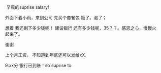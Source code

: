 ​		早晨的suprise salary!

外面下着小雨，来到公司 先买个套餐包 饿了。渴了；

想着 我还剩下多少钱呢！ 建设银行 还有多少钱呢，35？？。感恩之心，慢慢火起来了。

谢谢

上个月工资， 不知道到年底还可以发给xX.

9:xx分  银行已到账！so suprise to  
